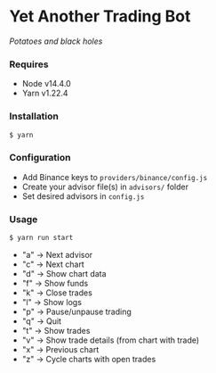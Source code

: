 # Yet Another Trading Bot

_Potatoes and black holes_

### Requires

- Node v14.4.0
- Yarn v1.22.4

### Installation

```sh
$ yarn
```

### Configuration

- Add Binance keys to `providers/binance/config.js`
- Create your advisor file(s) in `advisors/` folder
- Set desired advisors in `config.js`

### Usage

```sh
$ yarn run start
```

- "a" -> Next advisor
- "c" -> Next chart
- "d" -> Show chart data
- "f" -> Show funds
- "k" -> Close trades
- "l" -> Show logs
- "p" -> Pause/unpause trading
- "q" -> Quit
- "t" -> Show trades
- "v" -> Show trade details (from chart with trade)
- "x" -> Previous chart
- "z" -> Cycle charts with open trades
